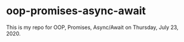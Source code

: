 # oop-promises-async-await
This is my repo for OOP, Promises, Async/Await on Thursday, July 23, 2020.
